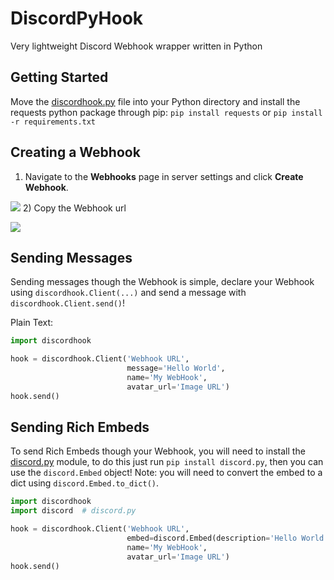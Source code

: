 # DiscordPyHook
Very lightweight Discord Webhook wrapper written in Python
## Getting Started
Move the [discordhook.py](discordhook.py) file into your Python directory and install the requests python package through pip: `pip install requests` or `pip install -r requirements.txt`

## Creating a Webhook
1) Navigate to the __Webhooks__ page in server settings and click __Create Webhook__.

![](https://image.prntscr.com/image/_Hly1DCeRT6JeeLLDyVVkQ.png)
2) Copy the Webhook url

![](https://image.prntscr.com/image/SjNR5kt_QR_Z-9HLXjW4ug.png)

## Sending Messages
Sending messages though the Webhook is simple, declare your Webhook using `discordhook.Client(...)` and send a message with `discordhook.Client.send()`!

Plain Text:
```py
import discordhook

hook = discordhook.Client('Webhook URL',
                          message='Hello World',
                          name='My WebHook',
                          avatar_url='Image URL')
hook.send()
```

## Sending Rich Embeds
To send Rich Embeds though your Webhook, you will need to install the [discord.py](https://github.com/Rapptz/discord.py/) module, to do this just run `pip install discord.py`, then you can use the `discord.Embed` object! Note: you will need to convert the embed to a dict using `discord.Embed.to_dict()`.
```py
import discordhook
import discord  # discord.py

hook = discordhook.Client('Webhook URL',
                          embed=discord.Embed(description='Hello World').to_dict(),
                          name='My WebHook',
                          avatar_url='Image URL')
hook.send()
```

